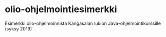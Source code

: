# olio-ohjelmointiesimerkki
Esimerkki olio-ohjelmoinnista Kangasalan lukion Java-ohjelmointikurssille (syksy 2019)
